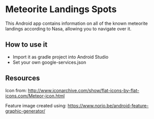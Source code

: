 # Meteorite Landings Spots

This Android app contains information on all of the known meteorite landings according to Nasa,
allowing you to navigate over it.

## How to use it
* Import it as gradle project into Android Studio
* Set your own google-services.json


## Resources
Icon from:
http://www.iconarchive.com/show/flat-icons-by-flat-icons.com/Meteor-icon.html

Feature image created using:
https://www.norio.be/android-feature-graphic-generator/
